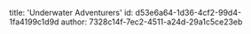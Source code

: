 title: 'Underwater Adventurers'
id: d53e6a64-1d36-4cf2-99d4-1fa4199c1d9d
author: 7328c14f-7ec2-4511-a24d-29a1c5ce23eb

